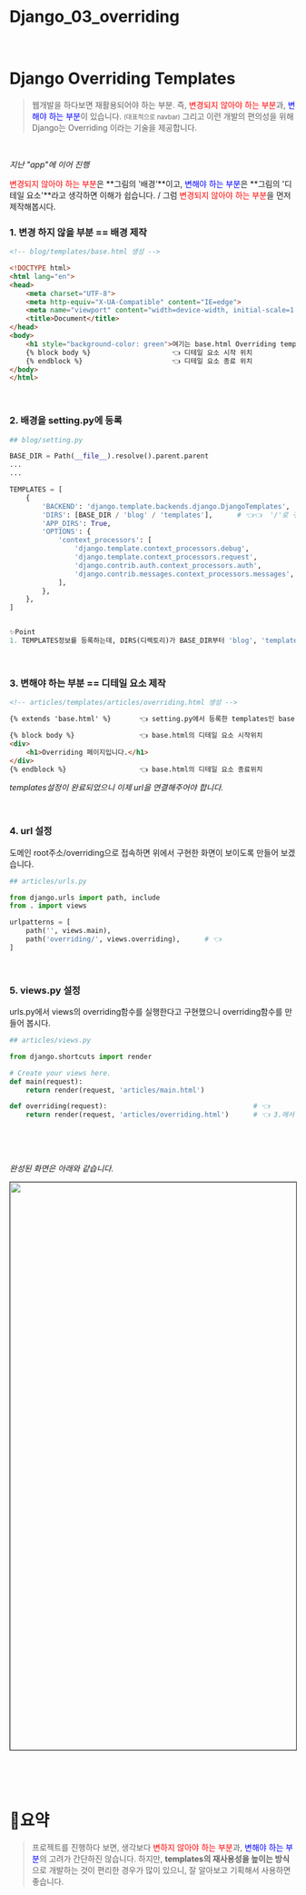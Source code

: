 # Django_03_overriding


​	

# Django Overriding Templates

> 웹개발을 하다보면 재활용되어야 하는 부분. 즉, <span style="color:red">변경되지 않아야 하는 부분</span>과, <span style="color:blue">변해야 하는 부분</span>이 있습니다. <span style="font-size:0.8em">(대표적으로 navbar)</span>  그리고 이런 개발의 편의성을 위해 Django는 Overriding 이라는 기술을 제공합니다.

​		

_지난 "app"에 이어 진행_

<span style="color:red">변경되지 않아야 하는 부분</span>은 **그림의 '배경'**이고, <span style="color:blue">변해야 하는 부분</span>은 **그림의 '디테일 요소'**라고 생각하면 이해가 쉽습니다. / 그럼 <span style="color:red">변경되지 않아야 하는 부분</span>을 먼저 제작해봅시다.

### 1. 변경 하지 않을 부분 == 배경 제작

```html
<!-- blog/templates/base.html 생성 -->

<!DOCTYPE html>
<html lang="en">
<head>
    <meta charset="UTF-8">
    <meta http-equiv="X-UA-Compatible" content="IE=edge">
    <meta name="viewport" content="width=device-width, initial-scale=1.0">
    <title>Document</title>
</head>
<body>
    <h1 style="background-color: green">여기는 base.html Overriding templates</h1>   👈
    {% block body %}					👈 디테일 요소 시작 위치
    {% endblock %}						👈 디테일 요소 종료 위치
</body>
</html>
```

​	

### 2. 배경을 setting.py에 등록

```python
## blog/setting.py

BASE_DIR = Path(__file__).resolve().parent.parent
...
...

TEMPLATES = [
    {
        'BACKEND': 'django.template.backends.django.DjangoTemplates',
        'DIRS': [BASE_DIR / 'blog' / 'templates'],		# 👈👈  '/'로 구분합니다.
        'APP_DIRS': True,
        'OPTIONS': {
            'context_processors': [
                'django.template.context_processors.debug',
                'django.template.context_processors.request',
                'django.contrib.auth.context_processors.auth',
                'django.contrib.messages.context_processors.messages',
            ],
        },
    },
]


✨Point
1. TEMPLATES정보를 등록하는데, DIRS(디렉토리)가 BASE_DIR부터 'blog', 'templates' 주소 안에 있다.는 뜻.
```

​	

### 3. 변해야 하는 부분 == 디테일 요소 제작

```html
<!-- articles/templates/articles/overriding.html 생성 -->

{% extends 'base.html' %}		👈 setting.py에서 등록한 templates인 base.html을 불러오겠다. 

{% block body %}				👈 base.html의 디테일 요소 시작위치 
<div>
    <h1>Overriding 페이지입니다.</h1>
</div>
{% endblock %}					👈 base.html의 디테일 요소 종료위치 
```

_templates설정이 완료되었으니 이제 url을 연결해주어야 합니다._

​	

### 4. url 설정

도메인 root주소/overriding으로 접속하면 위에서 구현한 화면이 보이도록 만들어 보겠습니다.

```python
## articles/urls.py

from django.urls import path, include
from . import views

urlpatterns = [
    path('', views.main),
    path('overriding/', views.overriding),		# 👈
]
```

​		

### 5. views.py 설정

urls.py에서 views의 overriding함수를 실행한다고 구현했으니 overriding함수를 만들어 봅시다.

```python
## articles/views.py

from django.shortcuts import render

# Create your views here.
def main(request):
    return render(request, 'articles/main.html')

def overriding(request):									# 👈
    return render(request, 'articles/overriding.html')		# 👈 3.에서 만든 overriding.html을 노출
```

​	

​	

*완성된 화면은 아래와 같습니다.*

<image src="/images/django_03_00.png" width="1000px" style="border: 1px solid">

​	

​	

# 👀요약

> 프로젝트를 진행하다 보면, 생각보다 <span style="color:red">변하지 않아야 하는 부분</span>과, <span style="color:blue">변해야 하는 부분</span>의 고려가 간단하진 않습니다. 하지만, **templates의 재사용성을 높이는 방식**으로 개발하는 것이 편리한 경우가 많이 있으니, 잘 알아보고 기획해서 사용하면 좋습니다.

​	

​	




